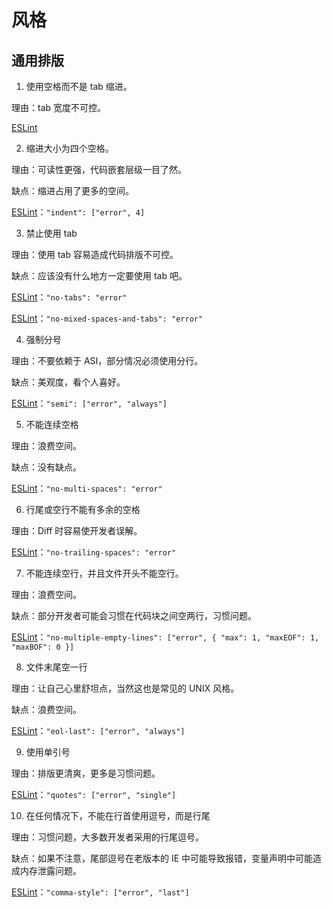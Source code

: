 # 风格

## 通用排版

1. 使用空格而不是 tab 缩进。

理由：tab 宽度不可控。

[ESLint](https://eslint.org/docs/rules/indent)

2. 缩进大小为四个空格。

理由：可读性更强，代码嵌套层级一目了然。

缺点：缩进占用了更多的空间。

[ESLint](https://eslint.org/docs/rules/indent)：`"indent": ["error", 4]`

3. 禁止使用 tab

理由：使用 tab 容易造成代码排版不可控。

缺点：应该没有什么地方一定要使用 tab 吧。

[ESLint](https://eslint.org/docs/rules/no-tabs)：`"no-tabs": "error"`

[ESLint](https://eslint.org/docs/rules/no-mixed-spaces-and-tabs)：`"no-mixed-spaces-and-tabs": "error"`

4. 强制分号

理由：不要依赖于 ASI，部分情况必须使用分行。

缺点：美观度，看个人喜好。

[ESLint](https://eslint.org/docs/rules/semi)：`"semi": ["error", "always"]`

5. 不能连续空格

理由：浪费空间。

缺点：没有缺点。

[ESLint](https://eslint.org/docs/rules/no-multi-spaces)：`"no-multi-spaces": "error"`

6. 行尾或空行不能有多余的空格

理由：Diff 时容易使开发者误解。

[ESLint](https://eslint.org/docs/rules/no-trailing-spaces)：`"no-trailing-spaces": "error"`

7. 不能连续空行，并且文件开头不能空行。

理由：浪费空间。

缺点：部分开发者可能会习惯在代码块之间空两行，习惯问题。

[ESLint](https://eslint.org/docs/rules/no-multiple-empty-lines)：`"no-multiple-empty-lines": ["error", { "max": 1, "maxEOF": 1, "maxBOF": 0 }]`

8. 文件末尾空一行

理由：让自己心里舒坦点，当然这也是常见的 UNIX 风格。

缺点：浪费空间。

[ESLint](https://eslint.org/docs/rules/eol-last)：`"eol-last": ["error", "always"]`

9. 使用单引号

理由：排版更清爽，更多是习惯问题。

[ESLint](https://eslint.org/docs/rules/quotes)：`"quotes": ["error", "single"]`

10. 在任何情况下，不能在行首使用逗号，而是行尾

理由：习惯问题，大多数开发者采用的行尾逗号。

缺点：如果不注意，尾部逗号在老版本的 IE 中可能导致报错，变量声明中可能造成内存泄露问题。

[ESLint](https://eslint.org/docs/rules/comma-style)：`"comma-style": ["error", "last"]`
